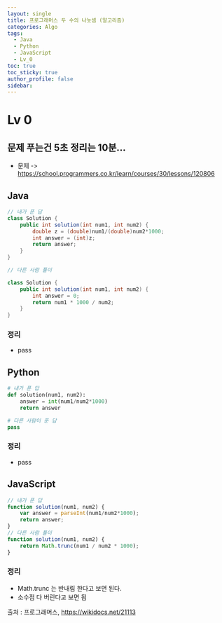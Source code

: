 ```yaml
---
layout: single
title: 프로그래머스 두 수의 나눗셈 (알고리즘)
categories: Algo
tags:
  - Java
  - Python
  - JavaScript
  - Lv_0
toc: true
toc_sticky: true
author_profile: false
sidebar:
---
```

# Lv 0

## 문제 푸는건 5초 정리는 10분...

- 문제 -> https://school.programmers.co.kr/learn/courses/30/lessons/120806

## Java

```java
// 내가 푼 답
class Solution {
    public int solution(int num1, int num2) {
        double z = (double)num1/(double)num2*1000;
        int answer = (int)z;
        return answer;
    }
}

// 다른 사람 풀이 

class Solution {
    public int solution(int num1, int num2) {
        int answer = 0;
        return num1 * 1000 / num2;
    }
}

```
### 정리
- pass


## Python
```python
# 내가 푼 답
def solution(num1, num2):
    answer = int(num1/num2*1000)
    return answer

# 다른 사람이 푼 답
pass
```
### 정리
- pass
## JavaScript

```javascript
// 내가 푼 답
function solution(num1, num2) {
    var answer = parseInt(num1/num2*1000);
    return answer;
}
// 다른 사람 풀이
function solution(num1, num2) {
    return Math.trunc(num1 / num2 * 1000);
}
```
### 정리
-  Math.trunc 는 반내림 한다고 보면 된다.
- 소수점 다 버린다고 보면 됨


출처 : 프로그래머스, https://wikidocs.net/21113
